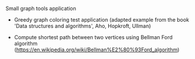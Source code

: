 Small graph tools application

- Greedy graph coloring test application (adapted example from the book 'Data structures and algorithms', Aho, Hopkroft, Ullman)

- Compute shortest path between two vertices using Bellman Ford algorithm (https://en.wikipedia.org/wiki/Bellman%E2%80%93Ford_algorithm)

